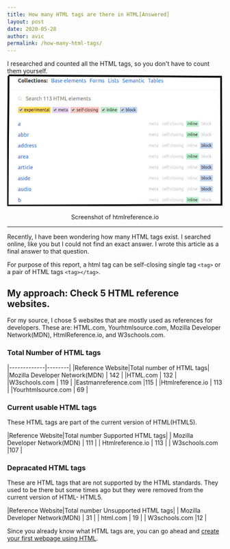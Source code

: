 ```yaml
---
title: How many HTML tags are there in HTML[Answered]
layout: post
date: 2020-05-28
author: avic
permalink: /how-many-html-tags/
---
```

I researched and counted all the HTML tags, so you don't have to count them yourself.
<img src="/public/2020/number-of-HTML-tags.jpg" alt="Screenshot of htmlreference.io showing total number of HTML tags">

<p style="text-align: center;">Screenshot of <a href="https://htmlreference.io"></a>htmlreference.io</p>

<hr>

Recently, I have been wondering how many HTML tags exist. I searched online, like you but I could not find an exact answer. I wrote this article as a final answer to that question.

For purpose of this report, a html tag can be self-closing single tag <code>&lt;tag&gt;</code> or a pair of HTML tags <code>&lt;tag&gt;&lt;/tag&gt;</code>.

## My approach: Check 5 HTML reference websites.
For my source, I chose 5 websites that are mostly used as references for developers. These are:
HTML.com, Yourhtmlsource.com, Mozilla Developer Network(MDN), HtmlReference.io, and W3schools.com.  

### Total Number of HTML tags

|-------------|--------|
|Reference Website|Total number of HTML tags|
|Mozilla Developer Network(MDN) | 142 |
|HTML.com | 132 |
|W3schools.com | 119 | 
|Eastmanreference.com |115 |
|Htmlreference.io | 113 |
|Yourhtmlsource.com | 69 |

### Current usable HTML tags
These HTML tags are part of the current version of HTML(HTML5).

|Reference Website|Total number Supported HTML tags|
| Mozilla Developer Network(MDN) | 111 |
| Htmlreference.io | 113 |
| W3schools.com |107 |

### Depracated HTML tags
These are HTML tags that are not supported by the HTML standards. They used to be there but some times ago but they were removed from the current version of HTML- HTML5.

|Reference Website|Total number Unsupported HTML tags|
| Mozilla Developer Network(MDN) | 31 |
| html.com | 19 |
| W3schools.com |12 |


Since you already know what HTML tags are, you can go ahead and [create your first webpage using HTML](/create-a-web-page-using-html/). 